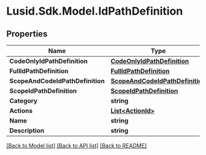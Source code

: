 # Lusid.Sdk.Model.IdPathDefinition
## Properties

Name | Type | Description | Notes
------------ | ------------- | ------------- | -------------
**CodeOnlyIdPathDefinition** | [**CodeOnlyIdPathDefinition**](CodeOnlyIdPathDefinition.md) |  | [optional] 
**FullIdPathDefinition** | [**FullIdPathDefinition**](FullIdPathDefinition.md) |  | [optional] 
**ScopeAndCodeIdPathDefinition** | [**ScopeAndCodeIdPathDefinition**](ScopeAndCodeIdPathDefinition.md) |  | [optional] 
**ScopeIdPathDefinition** | [**ScopeIdPathDefinition**](ScopeIdPathDefinition.md) |  | [optional] 
**Category** | **string** |  | [optional] 
**Actions** | [**List&lt;ActionId&gt;**](ActionId.md) |  | [optional] 
**Name** | **string** |  | [optional] 
**Description** | **string** |  | [optional] 

[[Back to Model list]](../README.md#documentation-for-models) [[Back to API list]](../README.md#documentation-for-api-endpoints) [[Back to README]](../README.md)

